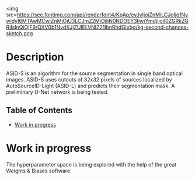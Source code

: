 <img src=https://see.fontimg.com/api/renderfont4/KpAp/eyJyIjoiZnMiLCJoIjo1NywidyI6MTAwMCwiZnMiOjU3LCJmZ2MiOiIjN0NDOEY3IiwiYmdjIjoiI0ZGRkZGRiIsInQiOjF9/QXV0b1NvdXJjZUlELVNlZ21lbnRhdGlvbg/kg-second-chances-sketch.png
>




# Description
ASID-S is an algorithm for the source segmentation in single band optical images. 
ASID-S uses cutouts of 32x32 pixels of sources localized by AutoSourceID-Light (ASID-L) and predicts their segmentation mask.
A preliminary U-Net network is being tested. 


## Table of Contents 
- [Work in progress](#work_in_progress)


# Work in progress

The hyperparameter space is being explored with the help of the great Weights & Biases software.

<!--
<img src="https://github.com/FiorenSt/AutoSourceID-Classification/blob/main/Plots/Hyper.png" width=100% height=100%> 
-->
